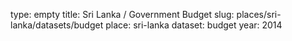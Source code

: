 type: empty
title: Sri Lanka / Government Budget
slug: places/sri-lanka/datasets/budget
place: sri-lanka
dataset: budget
year: 2014
